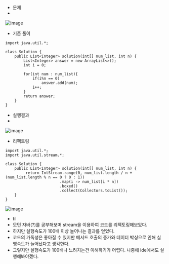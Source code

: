 - 문제
- 
![image](https://github.com/user-attachments/assets/e5b353b5-6e9b-4c05-8ab7-38044e210634)

- 기존 풀이
```
import java.util.*;

class Solution {
    public List<Integer> solution(int[] num_list, int n) {             
        List<Integer> answer = new ArrayList<>();
        int i = 0;
        
        for(int num : num_list){
            if(i%n == 0) 
                answer.add(num);
            i++;
        }        
        return answer;
    }
}
```
- 실행결과
- 
![image](https://github.com/user-attachments/assets/44d8b26c-2fcb-46e2-a812-1c2b15529d2f)


- 리팩토링
```
import java.util.*;
import java.util.stream.*;

class Solution {
    public List<Integer> solution(int[] num_list, int n) {             
         return IntStream.range(0, num_list.length / n + (num_list.length % n == 0 ? 0 : 1))
                        .map(i -> num_list[i * n]) 
                        .boxed() 
                        .collect(Collectors.toList());
    }
}
```

![image](https://github.com/user-attachments/assets/591a07ea-e93c-4cd7-8429-91c3d0ed7a8d)

- til
 - 모던 자바(?)를 공부해보며 stream을 이용하여 코드를 리팩토링해보았다.
 - 하지만 실행속도가 100배 이상 늘어나는 결과를 얻었다.
 - 코드의 가독성은 좋아질 수 있지만 메서드 호출의 증가와 데이터 박싱으로 인해 실행속도가 늘어났다고 생각한다.
 - 그렇지만 실행속도가 100배나 느려지는건 이해하기가 어렵다. 나중에 ide에서도 실행해봐야겠다.
